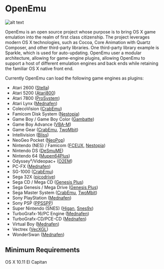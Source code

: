 OpenEmu
=======

![alt text](http://openemu.org/img/intro-md.png "OpenEmu Screenshot")

OpenEmu is an open source project whose purpose is to bring OS X game emulation into the realm of first class citizenship. The project leverages modern OS X technologies, such as Cocoa, Core Animation with Quartz Composer, and other third-party libraries. One third-party library example is Sparkle, which is used for auto-updating. OpenEmu user a modular architecture, allowing for game-engine plugins, allowing OpenEmu to support a host of different emulation engines and back ends while retaining the familiar OS X native front end.

Currently OpenEmu can load the following game engines as plugins:

* Atari 2600 ([Stella](http://sourceforge.net/projects/stella/))
* Atari 5200 ([Atari800](http://sourceforge.net/projects/atari800/))
* Atari 7800 ([ProSystem](https://github.com/raz0red/wii7800))
* Atari Lynx ([Mednafen](http://mednafen.sourceforge.net/))
* ColecoVision ([CrabEmu](http://crabemu.sourceforge.net/))
* Famicom Disk System ([Nestopia](http://nestopia.sourceforge.net/))
* Game Boy / Game Boy Color ([Gambatte](https://github.com/sinamas/gambatte))
* Game Boy Advance ([VBA-M](http://sourceforge.net/projects/vbam/))
* Game Gear ([CrabEmu](http://crabemu.sourceforge.net/), [TwoMbit](http://sourceforge.net/projects/twombit/))
* Intellivision ([Bliss](https://github.com/jeremiah-sypult/BlissEmu))
* NeoGeo Pocket ([NeoPop](http://neopop.emuxhaven.net/))
* Nintendo (NES) / Famicom ([FCEUX](http://sourceforge.net/projects/fceultra/), [Nestopia](http://nestopia.sourceforge.net/))
* Nintendo DS ([DeSmuME](http://desmume.org/))
* Nintendo 64 ([Mupen64Plus](https://github.com/mupen64plus))
* Odyssey²/Videopac+ ([O2EM](http://sourceforge.net/projects/o2em/))
* PC-FX ([Mednafen](http://mednafen.sourceforge.net/))
* SG-1000 ([CrabEmu](http://crabemu.sourceforge.net/))
* Sega 32X ([picodrive](https://github.com/notaz/picodrive))
* Sega CD / Mega CD ([Genesis Plus](https://github.com/ekeeke/Genesis-Plus-GX))
* Sega Genesis / Mega Drive ([Genesis Plus](https://github.com/ekeeke/Genesis-Plus-GX))
* Sega Master System ([CrabEmu](http://crabemu.sourceforge.net/), [TwoMbit](http://sourceforge.net/projects/twombit/))
* Sony PlayStation ([Mednafen](http://mednafen.sourceforge.net/))
* Sony PSP ([PPSSPP](https://github.com/hrydgard/ppsspp))
* Super Nintendo (SNES) ([Higan](http://byuu.org/), [Snes9x](https://github.com/snes9xgit/snes9x))
* TurboGrafx-16/PC Engine ([Mednafen](http://mednafen.sourceforge.net/))
* TurboGrafx-CD/PCE-CD ([Mednafen](http://mednafen.sourceforge.net/))
* Virtual Boy ([Mednafen](http://mednafen.sourceforge.net/))
* Vectrex ([VecXGL](http://jum.pdroms.de/emulators/emul.html))
* WonderSwan ([Mednafen](http://mednafen.sourceforge.net/))

Minimum Requirements
--------------------

OS X 10.11 El Capitan
